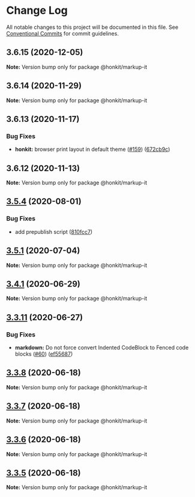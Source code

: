 # Change Log

All notable changes to this project will be documented in this file.
See [Conventional Commits](https://conventionalcommits.org) for commit guidelines.

## 3.6.15 (2020-12-05)

**Note:** Version bump only for package @honkit/markup-it





## 3.6.14 (2020-11-29)

**Note:** Version bump only for package @honkit/markup-it





## 3.6.13 (2020-11-17)


### Bug Fixes

* **honkit:** browser print layout in default theme ([#159](https://github.com/GitbookIO/draft-markup/issues/159)) ([672cb9c](https://github.com/GitbookIO/draft-markup/commit/672cb9c92f90dd154793b7a36d4dbf2654e7aec4))





## 3.6.12 (2020-11-13)

**Note:** Version bump only for package @honkit/markup-it





## [3.5.4](https://github.com/GitbookIO/draft-markup/compare/v3.5.3...v3.5.4) (2020-08-01)


### Bug Fixes

* add prepublish script ([810fcc7](https://github.com/GitbookIO/draft-markup/commit/810fcc7f45f3b1ab8d9527e8738f9861fdbe2c31))





## [3.5.1](https://github.com/GitbookIO/draft-markup/compare/v3.5.0...v3.5.1) (2020-07-04)

**Note:** Version bump only for package @honkit/markup-it





## [3.4.1](https://github.com/GitbookIO/draft-markup/compare/v3.4.0...v3.4.1) (2020-06-29)

**Note:** Version bump only for package @honkit/markup-it





## [3.3.11](https://github.com/GitbookIO/draft-markup/compare/v3.3.10...v3.3.11) (2020-06-27)


### Bug Fixes

* **markdown:** Do not force convert Indented CodeBlock to Fenced code blocks ([#60](https://github.com/GitbookIO/draft-markup/issues/60)) ([ef55687](https://github.com/GitbookIO/draft-markup/commit/ef556874f42d27a4d7b323acbc92fcadd579d034))





## [3.3.8](https://github.com/GitbookIO/draft-markup/compare/v3.3.7...v3.3.8) (2020-06-18)

**Note:** Version bump only for package @honkit/markup-it





## [3.3.7](https://github.com/GitbookIO/draft-markup/compare/v3.3.6...v3.3.7) (2020-06-18)

**Note:** Version bump only for package @honkit/markup-it





## [3.3.6](https://github.com/GitbookIO/draft-markup/compare/v3.3.5...v3.3.6) (2020-06-18)

**Note:** Version bump only for package @honkit/markup-it





## [3.3.5](https://github.com/GitbookIO/draft-markup/compare/v3.3.4...v3.3.5) (2020-06-18)

**Note:** Version bump only for package @honkit/markup-it
